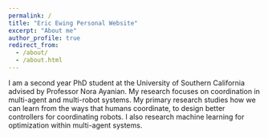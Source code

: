 ```yaml
---
permalink: /
title: "Eric Ewing Personal Website"
excerpt: "About me"
author_profile: true
redirect_from: 
  - /about/
  - /about.html
---
```


I am a second year PhD student at the University of Southern California advised by Professor Nora Ayanian. My research focuses on coordination in multi-agent and multi-robot systems. My primary research studies how we can learn from the ways that humans coordinate, to design better controllers for coordinating robots. I also research machine learning for optimization within multi-agent systems.
